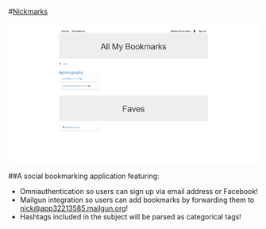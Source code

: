#[Nickmarks](http://nickmarks.herokuapp.com/)

![alt text](/public/nickmarks.png)

##A social bookmarking application featuring: 


- Omniauthentication so users can sign up via email address or Facebook!
- Mailgun integration so users can add bookmarks by forwarding them to nick@app32213585.mailgun.org!
- Hashtags included in the subject will be parsed as categorical tags!